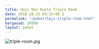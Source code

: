 ```yaml
---
title: Haji Non Kuota Triple Room
date: 2018-10-25 03:15:00 Z
permalink: "/paket/haji-triple-room.html"
hargausd: 19500
layout: paket
---
```


![triple-room.jpg](/uploads/triple-room.jpg)